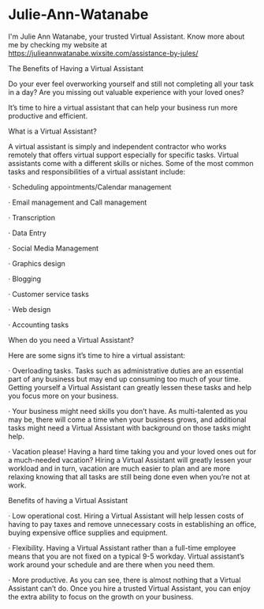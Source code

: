 # Julie-Ann-Watanabe

I'm Julie Ann Watanabe, your trusted Virtual Assistant. Know more about me by checking my website at https://julieannwatanabe.wixsite.com/assistance-by-jules/

The Benefits of Having a Virtual Assistant


Do your ever feel overworking yourself and still not completing all your task in a day? Are you missing out valuable experience with your loved ones?

It’s time to hire a virtual assistant that can help your business run more productive and efficient.

What is a Virtual Assistant?


A virtual assistant is simply and independent contractor who works remotely that offers virtual support especially for specific tasks. Virtual assistants come with a different skills or niches. Some of the most common tasks and responsibilities of a virtual assistant include:


·        Scheduling appointments/Calendar management

·        Email management and Call management

·        Transcription

·        Data Entry

·        Social Media Management

·        Graphics design

·        Blogging

·        Customer service tasks

·        Web design

·        Accounting tasks


When do you need a Virtual Assistant?


Here are some signs it’s time to hire a virtual assistant:


·      Overloading tasks. Tasks such as administrative duties are an essential part of any business but may end up consuming too much of your time. Getting yourself a Virtual Assistant can greatly lessen these tasks and help you focus more on your business.

·      Your business might need skills you don’t have. As multi-talented as you may be, there will come a time when your business grows, and additional tasks might need a Virtual Assistant with background on those tasks might help.

·      Vacation please! Having a hard time taking you and your loved ones out for a much-needed vacation? Hiring a Virtual Assistant will greatly lessen your workload and in turn, vacation are much easier to plan and are more relaxing knowing that all tasks are still being done even when you’re not at work.


Benefits of having a Virtual Assistant


·      Low operational cost. Hiring a Virtual Assistant will help lessen costs of having to pay taxes and remove unnecessary costs in establishing an office, buying expensive office supplies and equipment.

·      Flexibility.  Having a Virtual Assistant rather than a full-time employee means that you are not fixed on a typical 9-5 workday. Virtual assistant’s work around your schedule and are there when you need them.

·      More productive. As you can see, there is almost nothing that a Virtual Assistant can’t do. Once you hire a trusted Virtual Assistant, you can enjoy the extra ability to focus on the growth on your business.

